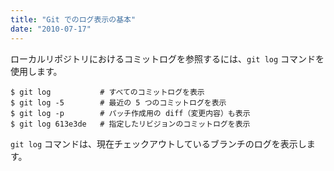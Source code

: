 ```yaml
---
title: "Git でのログ表示の基本"
date: "2010-07-17"
---
```


ローカルリポジトリにおけるコミットログを参照するには、`git log` コマンドを使用します。

```
$ git log           # すべてのコミットログを表示
$ git log -5        # 最近の 5 つのコミットログを表示
$ git log -p        # パッチ作成用の diff（変更内容）も表示
$ git log 613e3de   # 指定したリビジョンのコミットログを表示
```

`git log` コマンドは、現在チェックアウトしているブランチのログを表示します。

